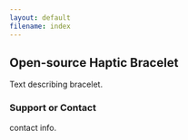 ```yaml
---
layout: default
filename: index
---
```


## Open-source Haptic Bracelet

Text describing bracelet.


### Support or Contact

contact info.
